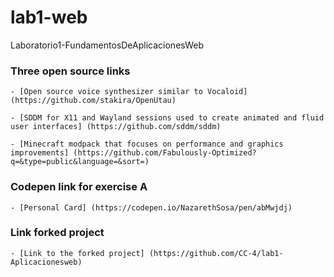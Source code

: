 # lab1-web
Laboratorio1-FundamentosDeAplicacionesWeb

### Three open source links
    - [Open source voice synthesizer similar to Vocaloid] (https://github.com/stakira/OpenUtau)

    - [SDDM for X11 and Wayland sessions used to create animated and fluid user interfaces] (https://github.com/sddm/sddm)

    - [Minecraft modpack that focuses on performance and graphics improvements] (https://github.com/Fabulously-Optimized?q=&type=public&language=&sort=)

### Codepen link for exercise A
    - [Personal Card] (https://codepen.io/NazarethSosa/pen/abMwjdj)

### Link forked project
    - [Link to the forked project] (https://github.com/CC-4/lab1-Aplicacionesweb)